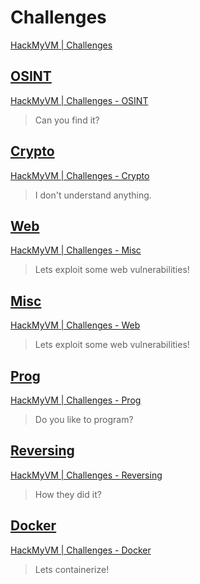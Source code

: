 # Challenges

[HackMyVM | Challenges](https://hackmyvm.eu/challenges/)

## [OSINT](./OSINT/)

[HackMyVM | Challenges - OSINT](https://hackmyvm.eu/challenges/cat.php?c=osint)

> Can you find it?

## [Crypto](./Crypto/)

[HackMyVM | Challenges - Crypto](https://hackmyvm.eu/challenges/cat.php?c=crypto)

> I don't understand anything.

## [Web](./Web/)

[HackMyVM | Challenges - Misc](https://hackmyvm.eu/challenges/cat.php?c=misc)

> Lets exploit some web vulnerabilities!

## [Misc](./Misc/)

[HackMyVM | Challenges - Web](https://hackmyvm.eu/challenges/cat.php?c=web)

> Lets exploit some web vulnerabilities!

## [Prog](./Prog/)

[HackMyVM | Challenges - Prog](https://hackmyvm.eu/challenges/cat.php?c=prog)

> Do you like to program?

## [Reversing](./Reversing/)

[HackMyVM | Challenges - Reversing](https://hackmyvm.eu/challenges/cat.php?c=rev)

> How they did it?

## [Docker](./Docker/)

[HackMyVM | Challenges - Docker](https://hackmyvm.eu/challenges/cat.php?c=docker)

> Lets containerize!
